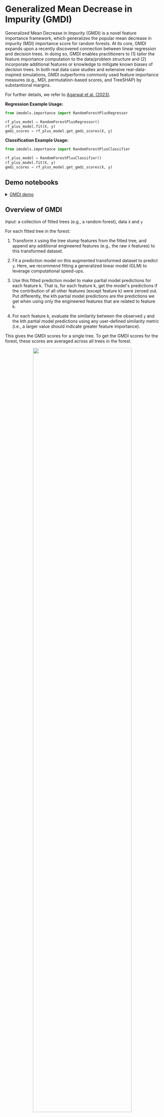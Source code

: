 # Generalized Mean Decrease in Impurity (GMDI)

Generalized Mean Decrease in Impurity (GMDI) is a novel feature importance framework, which generalizes the popular mean decrease in impurity (MDI) importance score for random forests. At its core, GMDI expands upon a recently discovered connection between linear regression and decision trees. In doing so, GMDI enables practitioners to (1) tailor the feature importance computation to the data/problem structure and (2) incorporate additional features or knowledge to mitigate known biases of decision trees. In both real data case studies and extensive real-data-inspired simulations, GMDI outperforms commonly used feature importance measures (e.g., MDI, permutation-based scores, and TreeSHAP) by substantional margins. 

For further details, we refer to [Agarwal et al. (2023)]().

**Regression Example Usage:**

```python
from imodels.importance import RandomForestPlusRegressor

rf_plus_model = RandomForestPlusRegressor()
rf_plus_model.fit(X, y)
gmdi_scores = rf_plus_model.get_gmdi_scores(X, y)
```

**Classification Example Usage:**

```python
from imodels.importance import RandomForestPlusClassifier

rf_plus_model = RandomForestPlusClassifier()
rf_plus_model.fit(X, y)
gmdi_scores = rf_plus_model.get_gmdi_scores(X, y)
```


## Demo notebooks

<details>
<summary><a href="notebooks/gmdi_demo.ipynb">GMDI demo</a></summary>
<ul>
<li>Shows how to compute GMDI importance scores for different tasks (regression and classification) and configurations (with flexible GLMs, scoring metrics, and custom transformations).</li>
<li>Provides starter code on how to choose the GLM and scoring metric within GMDI via a stability metric and/or combine these fits in an ensemble</li>
</ul>
</details>


## Overview of GMDI

*Input:* a collection of fitted trees (e.g., a random forest), data `X` and `y`

For each fitted tree in the forest:

1. Transform `X` using the tree stump features from the fitted tree, and append any additional engineered features (e.g., the raw `X` features) to this transformed dataset.

2. Fit a prediction model on this augmented transformed dataset to predict `y`. Here, we recommend fitting a generalized linear model (GLM) to leverage computational speed-ups.

3. Use this fitted prediction model to make partial model predictions for each feature k. That is, for each feature k, get the model's predictions if the contribution of all other features (except feature k) were zeroed out. Put differently, the kth partial model predictions are the predictions we get when using only the engineered features that are related to feature k.

4. For each feature k, evaluate the similarity between the observed `y` and the kth partial model predictions using any user-defined similarity metric (i.e., a larger value should indicate greater feature importance).

This gives the GMDI scores for a single tree. To get the GMDI scores for the forest, these scores are averaged across all trees in the forest. 

<p align="center">
	<img src="" width="80%">
</p>  
<p align="center">	
	<i>Overview of GMDI.</i>
</p>

## Practical Considerations

We show in [Agarwal et al. (2023)]() that this framework is indeed a proper generalization of the popular MDI feature importance score. However, as a result of the increased flexibility provided by GMDI, there are several choices that must be made by the analyst to run GMDI in practice. In particular,

1. In Step 1: What feature engineering/transformations to include?
	- We recommend including the raw feature (i.e., `X`) in this transformed dataset, which is done by default (via `RandomForestPlus*(include_raw=True)`). To include additional transformations, create custom `BlockTransformerBase` object(s) and use the `add_transformers` argument in `RandomForestPlus*()`.

2. In Step 2: Which GLM?
	- We recommend using `RidgeRegressorPPM()` for regression tasks and `LogisticClassifierPPM()` for classification tasks and thus set these to be the defaults. To use a custom prediction model, use the `prediction_model` argument in `RandomForestPlus*()`.

3. In Step 3: Which sample splitting strategy (if any) to use when making the partial model predictions?
	- We recommend using a leave-one-out (`"loo"`) sample splitting strategy as it overcomes the known correlation and entropy biases suffered by MDI. Out-of-bag (`"oob"`) can also be used to overcome these biases but tends to be more unstable than leave-one-out. MDI uses an in-bag sample splitting scheme and is not recommended. The sample splitting strategy is set to `"loo"` by default but can be changed via the `sample_split` argument in `RandomForestPlus*()`.

4. In Step 4: Which similarity metric to use?
	- We recommend using r-squared for regression tasks and log-loss for classification tasks, which are the defaults. To use a custom metric, use the `scoring_fns` argument in the `get_gmdi_scores()` method.

These recommendations are based on extensive simulations across a wide variety of data-generating processes, data sets, noise levels, and misspecifications. 

Nevertheless, different choices may be better for different problems. For examples on how to implement some of these custom options, see the [GMDI Demo](notebooks/gmdi_demo.ipynb) notebook. This demo also includes examples on how to aggregate feature importances from multiple GMDI configurations in an ensemble as well as how to choose the "best" GLM and metric in a data-driven manner based upon a stability score.


